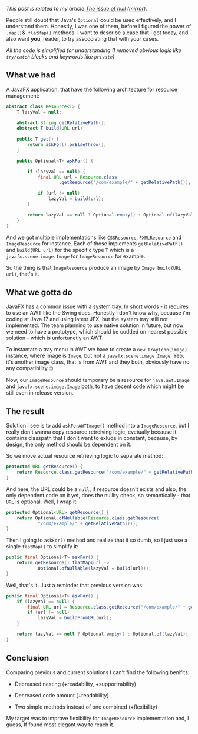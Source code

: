*This post is related to my article [The issue of null](https://ppixel.me/blog/2023/07/16/The-issue-of-null.html) ([mirror](https://github.com/peacefulpixel/articles/blob/main/articles/the-issue-of-null/article.md)).*

People still doubt that Java's ``Optional`` could be used effectively, and I understand them. Honestly, I was one of them, before I figured the power of ``.map()``&``.flatMap()`` methods. I want to describe a case that I got today, and also want **you**, reader, to try asscociating that with your cases.

*All the code is simplified for understanding (I removed obvious logic like `try/catch` blocks and keywords like `private`)*

## What we had

A JavaFX application, that have the following architecture for resource management:

```java
abstract class Resource<T> {
    T lazyVal = null;

    abstract String getRelativePath();
    abstract T build(URL url);
    
    public T get() {
        return askFor().orElseThrow();
    }

    public Optional<T> askFor() {

        if (lazyVal == null) {
            final URL url = Resource.class
                    .getResource("/com/example/" + getRelativePath());

            if (url != null)
                lazyVal = build(url);
        }

        return lazyVal == null ? Optional.empty() : Optional.of(lazyVal);
    }
}
```

And we got multiple implementations like ``CSSResource``, ``FXMLResource`` and ``ImageResource`` for instance. Each of those implements ``getRelativePath()`` and ``build(URL url)`` for the specific type ``T`` which is a ``javafx.scene.image.Image`` for ``ImageResource`` for example.

So the thing is that ``ImageResource`` produce an image by ``Image build(URL url)``, that's it.

## What we gotta do

JavaFX has a common issue with a system tray. In short words - it requires to use an AWT like the Swing does. Honestly I don't know why, because i'm coding at Java 17 and using latest JFX, but the system tray still not implemented. The team planning to use native solution in future, but now we need to have a prototype, which should be codded on nearest possible solution - which is unfortunetly an AWT.

To instantate a tray menu in AWT we have to create a ``new TrayIcon(image)`` instance, where image is ``Image``, but not a `javafx.scene.image.Image`. Yep, it's another image class, that is from AWT and they both, obviously have no any compatibility 🙄

Now, our ``ImageResource`` should temporary be a resource for ``java.awt.Image`` and ``javafx.scene.image.Image`` both, to have decent code which might be still even in release version.

## The result

Solution I see is to add ``askForAWTImage()`` method into a ``ImageResource``, but I really don't wanna copy resource retreiving logic, evetually because it contains classpath that I don't want to exlude in constant, because, by design, the only method should be dependent on it.

So we move actual resource retrieving logic to separate method:

```java
protected URL getResource() {
    return Resource.class.getResource("/com/example/" + getRelativePath());
}
```

And here, the URL could be a ``null``, if resource doesn't exists and also, the only dependent code on it yet, does the nullity check, so semantically - that ``URL`` is optional. Well, I wrap it:

```java
protected Optional<URL> getResource() {
    return Optional.ofNullable(Resource.class.getResource(
            "/com/example/" + getRelativePath()));
}
```

Then I going to ``askFor()`` method and realize that it so dumb, so I just use a single ``flatMap()`` to simplify it:

```java
public final Optional<T> askFor() {
    return getResource().flatMap(url -> 
            Optional.ofNullable(lazyVal = build(url)));
}
```

Well, that's it. Just a reminder that previous version was:

```java
public final Optional<T> askFor() {
    if (lazyVal == null) {
        final URL url = Resource.class.getResource("/com/example/" + getRelativePath());
        if (url != null)
            lazyVal = buildFromURL(url);
    }

    return lazyVal == null ? Optional.empty() : Optional.of(lazyVal);
}
```

## Conclusion

Comparing previous and current solutions I can't find the following benifits:

- Decreased nesting (+readability, +supportrability)

- Decreased code amount (+readability)

- Two simple methods instead of one combined (+flexibility)

My target was to improve flexibility for ``ImageResource`` implementation and, I guess, If found most elegant way to reach it.
